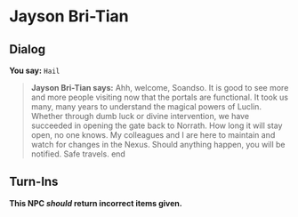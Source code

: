 # Jayson Bri-Tian
## Dialog

**You say:** `Hail`



>**Jayson Bri-Tian says:** Ahh, welcome, Soandso. It is good to see more and more people visiting now that the portals are functional. It took us many, many years to understand the magical powers of Luclin. Whether through dumb luck or divine intervention, we have succeeded in opening the gate back to Norrath.  How long it will stay open, no one knows. My colleagues and I are here to maintain and watch for changes in the Nexus. Should anything happen, you will be notified. Safe travels.
end

## Turn-Ins



**This NPC *should* return incorrect items given.**





